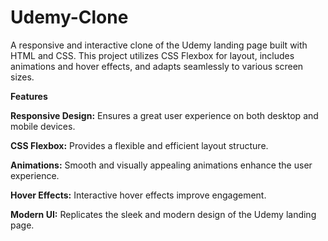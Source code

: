 # Udemy-Clone

A responsive and interactive clone of the Udemy landing page built with HTML and CSS. This project utilizes CSS Flexbox for layout, includes animations and hover effects, and adapts seamlessly to various screen sizes.

**Features**

**Responsive Design:** Ensures a great user experience on both desktop and mobile devices.
 
**CSS Flexbox:** Provides a flexible and efficient layout structure.

**Animations:** Smooth and visually appealing animations enhance the user experience.

**Hover Effects:** Interactive hover effects improve engagement.

**Modern UI:** Replicates the sleek and modern design of the Udemy landing page.
